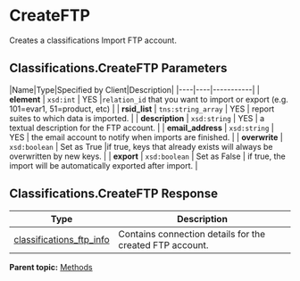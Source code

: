 # CreateFTP

Creates a classifications Import FTP account.

## Classifications.CreateFTP Parameters

|Name|Type|Specified by Client|Description|
|----|----|-----------|
| **element** | `xsd:int` | YES |`relation_id` that you want to import or export \(e.g. 101=evar1, 51=product, etc\) |
| **rsid\_list** | `tns:string_array` | YES | report suites to which data is imported. |
| **description** | `xsd:string` | YES | a textual description for the FTP account. |
| **email\_address** | `xsd:string` | YES | the email account to notify when imports are finished. |
| **overwrite** | `xsd:boolean` | Set as True |if true, keys that already exists will always be overwritten by new keys. |
| **export** | `xsd:boolean` | Set as False | if true, the import will be automatically exported after import. |

## Classifications.CreateFTP Response

| Type | Description |
|--------|---------------|
| [classifications\_ftp\_info](../data_types/r_classifications_ftp_info.md#) | Contains connection details for the created FTP account. |

**Parent topic:** [Methods](../methods/classifications_methods.md)

